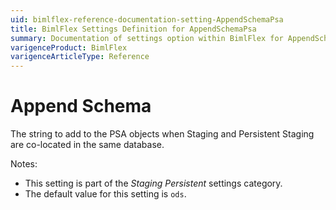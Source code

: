 ```yaml
---
uid: bimlflex-reference-documentation-setting-AppendSchemaPsa
title: BimlFlex Settings Definition for AppendSchemaPsa
summary: Documentation of settings option within BimlFlex for AppendSchemaPsa
varigenceProduct: BimlFlex
varigenceArticleType: Reference
---
```


# Append Schema

The string to add to the PSA objects when Staging and Persistent Staging are co-located in the same database.

Notes:

* This setting is part of the *Staging Persistent* settings category.
* The default value for this setting is `ods`.